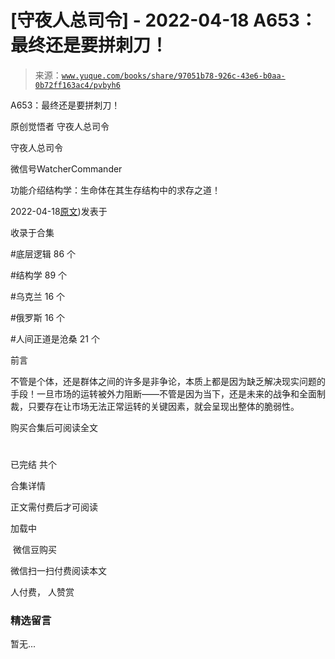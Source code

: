 # [守夜人总司令] - 2022-04-18 A653：最终还是要拼刺刀！

> 来源：[`www.yuque.com/books/share/97051b78-926c-43e6-b0aa-0b72ff163ac4/pvbyh6`](https://www.yuque.com/books/share/97051b78-926c-43e6-b0aa-0b72ff163ac4/pvbyh6)



A653：最终还是要拼刺刀！ 

原创觉悟者 守夜人总司令 

守夜人总司令 

微信号WatcherCommander 

功能介绍结构学：生命体在其生存结构中的求存之道！ 

2022-04-18[原文](https://mp.weixin.qq.com/s?__biz=MzAxNDk1NjI2Mw==&mid=2247488287&idx=1&sn=a06675f122e711c5d227a76bf61b4c2a&chksm=9b8a3097acfdb98177c380ec03bf9c0225bbc33bc6846dd2840cc3ac1f93b279ffe6f61c90c7#rd))发表于 

收录于合集 

#底层逻辑 86 个 

#结构学 89 个 

#乌克兰 16 个 

#俄罗斯 16 个 

#人间正道是沧桑 21 个 

前言 

不管是个体，还是群体之间的许多是非争论，本质上都是因为缺乏解决现实问题的手段！一旦市场的运转被外力阻断——不管是因为当下，还是未来的战争和全面制裁，只要存在让市场无法正常运转的关键因素，就会呈现出整体的脆弱性。 

购买合集后可阅读全文 

# 

已完结 共个 

合集详情 

正文需付费后才可阅读 

加载中 

 微信豆购买 

微信扫一扫付费阅读本文 

人付费， 人赞赏 

### 精选留言 

暂无...